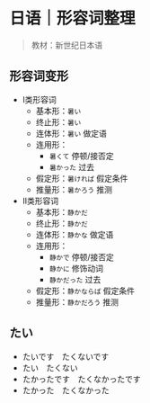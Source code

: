 # 日语｜形容词整理

> 教材：新世纪日本语

## 形容词变形

- I类形容词
    - 基本形：`暑い`
    - 终止形：`暑い`
    - 连体形：`暑い` 做定语
    - 连用形：
        - `暑くて` 停顿/接否定
        - `暑かった` 过去
    - 假定形：`暑ければ` 假定条件
    - 推量形：`暑かろう` 推测
- II类形容词
    - 基本形：`静かだ`
    - 终止形：`静かだ`
    - 连体形：`静かな` 做定语
    - 连用形：
        - `静かで` 停顿/接否定
        - `静かに` 修饰动词
        - `静かだった` 过去
    - 假定形：`静かならば` 假定条件
    - 推量形：`静かだろう` 推测

## たい

- たいです　たくないです
- たい　たくない
- たかったです　たくなかったです
- たかった　たくなかった
